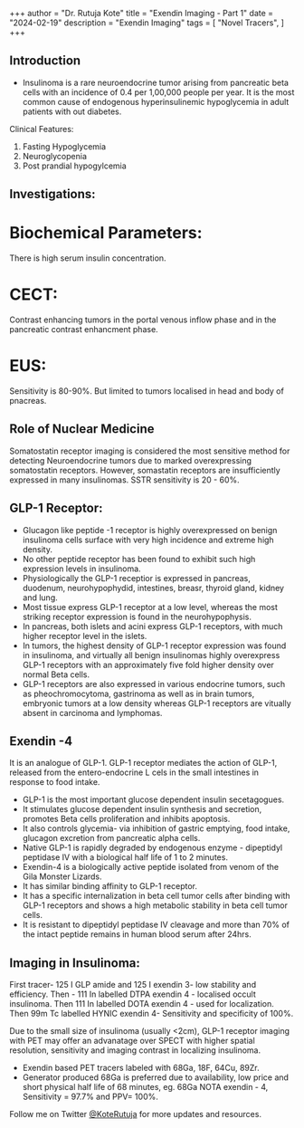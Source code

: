 +++
author = "Dr. Rutuja Kote"
title = "Exendin Imaging - Part 1"
date = "2024-02-19"
description = "Exendin Imaging"
tags = [
    "Novel Tracers",
]
+++


## Introduction
- Insulinoma is a rare neuroendocrine tumor arising from pancreatic beta cells with an incidence of 0.4 per 1,00,000 people per year. It is the most common cause of endogenous hyperinsulinemic hypoglycemia in adult patients with out diabetes. 

Clinical Features:
1. Fasting Hypoglycemia
2. Neuroglycopenia
3. Post prandial hypogylcemia

## Investigations:
# Biochemical Parameters:
There is high serum insulin concentration.
# CECT: 
Contrast enhancing tumors in the portal venous inflow phase and in the pancreatic contrast enhancment phase. 
# EUS: 
Sensitivity is 80-90%. But limited to tumors localised in head and body of pnacreas.


## Role of Nuclear Medicine

Somatostatin receptor imaging is considered the most sensitive method for detecting Neuroendocrine tumors due to marked overexpressing somatostatin receptors. 
However, somastatin receptors are insufficiently expressed in many insulinomas. SSTR sensitivity is 20 - 60%. 


## GLP-1 Receptor:

- Glucagon like peptide -1 receptor is highly overexpressed on benign insulinoma cells surface with very high incidence and extreme high density. 
- No other peptide receptor has been found to exhibit such high expression levels in insulinoma. 
- Physiologically the GLP-1 receptior is expressed in pancreas, duodenum, neurohypophydid, intestines, breasr, thyroid gland, kidney and lung.
- Most tissue express GLP-1 receptor at a low level, whereas the most striking receptor expression is found in the neurohypophysis. 
- In pancreas, both islets and acini express GLP-1 receptors, with much higher receptor level in the islets.
- In tumors, the highest density of GLP-1 receptor expression was found in insulinoma, and virtually all benign insulinomas highly overexpress GLP-1 receptors with an approximately five fold higher density over normal Beta cells. 
- GLP-1 receptors are also expressed in various endocrine tumors, such as pheochromocytoma, gastrinoma as well as in brain tumors, embryonic tumors at a low density whereas GLP-1 receptors are vitually absent in carcinoma and lymphomas. 


## Exendin -4

It is an analogue of GLP-1.
GLP-1 receptor mediates the action of GLP-1, released from the entero-endocrine L cels in the small intestines in response to food intake. 
- GLP-1 is the most important glucose dependent insulin secetagogues. 
- It stimulates glucose dependent insulin synthesis and secretion, promotes Beta cells proliferation and inhibits apoptosis. 
- It also controls glycemia- via inhibition of gastric emptying, food intake, glucagon excretion from pancreatic alpha cells. 
- Native GLP-1 is rapidly degraded by endogenous enzyme - dipeptidyl peptidase IV with a biological half life of 1 to 2 minutes.
- Exendin-4 is a biologically active peptide isolated from venom of the Gila Monster Lizards.
- It has similar binding affinity to GLP-1 receptor.
- It has a specific internalization in beta cell tumor cells after binding with GLP-1 receptors and shows a high metabolic stability in beta cell tumor cells. 
- It is resistant to dipeptidyl peptidase IV cleavage and more than 70% of the intact peptide remains in human blood serum after 24hrs. 

## Imaging in Insulinoma:

First tracer- 125 I GLP amide and 125 I exendin 3- low stability and efficiency.
Then - 111 In labelled DTPA exendin 4  - localised occult insulinoma. 
Then 111 In labelled DOTA exendin 4 - used for localization. 
Then 99m Tc labelled HYNIC exendin 4- Sensitivity and specificity of 100%.

Due to the small size of insulinoma (usually <2cm), GLP-1 receptor imaging with PET may offer an advanatage over SPECT with higher spatial resolution, sensitivity and imaging contrast in localizing insulinoma. 

- Exendin based PET tracers labeled with 68Ga, 18F, 64Cu, 89Zr. 
- Generator produced 68Ga is preferred due to availability, low price and short physical half life of 68 minutes, eg. 68Ga NOTA exendin - 4, Sensitivity = 97.7% and PPV= 100%.


Follow me on Twitter [@KoteRutuja](https://twitter.com/KoteRutuja) for more updates and resources.